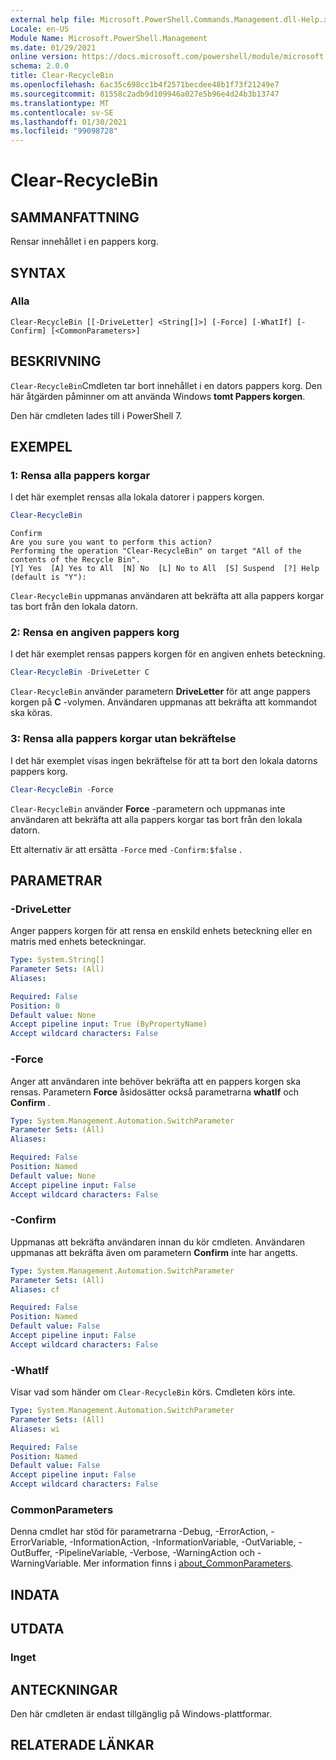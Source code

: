 ```yaml
---
external help file: Microsoft.PowerShell.Commands.Management.dll-Help.xml
Locale: en-US
Module Name: Microsoft.PowerShell.Management
ms.date: 01/29/2021
online version: https://docs.microsoft.com/powershell/module/microsoft.powershell.management/clear-recyclebin?view=powershell-7.1&WT.mc_id=ps-gethelp
schema: 2.0.0
title: Clear-RecycleBin
ms.openlocfilehash: 6ac35c698cc1b4f2571becdee48b1f73f21249e7
ms.sourcegitcommit: 81558c2adb9d109946a027e5b96e4d24b3b13747
ms.translationtype: MT
ms.contentlocale: sv-SE
ms.lasthandoff: 01/30/2021
ms.locfileid: "99098728"
---
```

# Clear-RecycleBin

## SAMMANFATTNING
Rensar innehållet i en pappers korg.

## SYNTAX

### Alla

```
Clear-RecycleBin [[-DriveLetter] <String[]>] [-Force] [-WhatIf] [-Confirm] [<CommonParameters>]
```

## BESKRIVNING

`Clear-RecycleBin`Cmdleten tar bort innehållet i en dators pappers korg. Den här åtgärden påminner om att använda Windows **tomt Pappers korgen**.

Den här cmdleten lades till i PowerShell 7.

## EXEMPEL

### 1: Rensa alla pappers korgar

I det här exemplet rensas alla lokala datorer i pappers korgen.

```powershell
Clear-RecycleBin
```

```Output
Confirm
Are you sure you want to perform this action?
Performing the operation "Clear-RecycleBin" on target "All of the contents of the Recycle Bin".
[Y] Yes  [A] Yes to All  [N] No  [L] No to All  [S] Suspend  [?] Help (default is "Y"):
```

`Clear-RecycleBin` uppmanas användaren att bekräfta att alla pappers korgar tas bort från den lokala datorn.

### 2: Rensa en angiven pappers korg

I det här exemplet rensas pappers korgen för en angiven enhets beteckning.

```powershell
Clear-RecycleBin -DriveLetter C
```

`Clear-RecycleBin` använder parametern **DriveLetter** för att ange pappers korgen på **C** -volymen. Användaren uppmanas att bekräfta att kommandot ska köras.

### 3: Rensa alla pappers korgar utan bekräftelse

I det här exemplet visas ingen bekräftelse för att ta bort den lokala datorns pappers korg.

```powershell
Clear-RecycleBin -Force
```

`Clear-RecycleBin` använder **Force** -parametern och uppmanas inte användaren att bekräfta att alla pappers korgar tas bort från den lokala datorn.

Ett alternativ är att ersätta `-Force` med `-Confirm:$false` .

## PARAMETRAR

### -DriveLetter

Anger pappers korgen för att rensa en enskild enhets beteckning eller en matris med enhets beteckningar.

```yaml
Type: System.String[]
Parameter Sets: (All)
Aliases:

Required: False
Position: 0
Default value: None
Accept pipeline input: True (ByPropertyName)
Accept wildcard characters: False
```

### -Force

Anger att användaren inte behöver bekräfta att en pappers korgen ska rensas. Parametern **Force** åsidosätter också parametrarna **whatIf** och **Confirm** .

```yaml
Type: System.Management.Automation.SwitchParameter
Parameter Sets: (All)
Aliases:

Required: False
Position: Named
Default value: None
Accept pipeline input: False
Accept wildcard characters: False
```

### -Confirm

Uppmanas att bekräfta användaren innan du kör cmdleten. Användaren uppmanas att bekräfta även om parametern **Confirm** inte har angetts.

```yaml
Type: System.Management.Automation.SwitchParameter
Parameter Sets: (All)
Aliases: cf

Required: False
Position: Named
Default value: False
Accept pipeline input: False
Accept wildcard characters: False
```

### -WhatIf

Visar vad som händer om `Clear-RecycleBin` körs. Cmdleten körs inte.

```yaml
Type: System.Management.Automation.SwitchParameter
Parameter Sets: (All)
Aliases: wi

Required: False
Position: Named
Default value: False
Accept pipeline input: False
Accept wildcard characters: False
```

### CommonParameters

Denna cmdlet har stöd för parametrarna -Debug, -ErrorAction, -ErrorVariable, -InformationAction, -InformationVariable, -OutVariable, -OutBuffer, -PipelineVariable, -Verbose, -WarningAction och -WarningVariable. Mer information finns i [about_CommonParameters](https://go.microsoft.com/fwlink/?LinkID=113216).

## INDATA

## UTDATA

### Inget

## ANTECKNINGAR

Den här cmdleten är endast tillgänglig på Windows-plattformar.

## RELATERADE LÄNKAR
